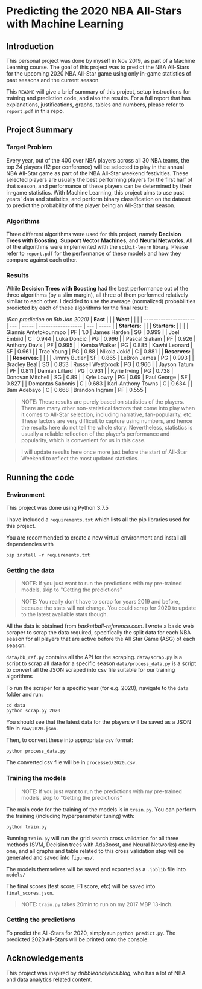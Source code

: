# Predicting the 2020 NBA All-Stars with Machine Learning

## Introduction

This personal project was done by myself in Nov 2019, as part of a Machine Learning course. The goal of this project was to predict the NBA All-Stars for the upcoming 2020 NBA All-Star game using only in-game statistics of past seasons and the current season.

This `README` will give a brief summary of this project, setup instructions for training and prediction code, and also the results. For a full report that has explanations, justifications, graphs, tables and numbers, please refer to `report.pdf` in this repo.

## Project Summary

### Target Problem

Every year, out of the 400 over NBA players across all 30 NBA teams, the top 24 players (12 per conference) will be selected to play in the annual NBA All-Star game as part of the NBA All-Star weekend festivities. These selected players are usually the best performing players for the first half of that season, and performance of these players can be determined by their in-game statistics. With Machine Learning, this project aims to use past years' data and statistics, and perform binary classification on the dataset to predict the probability of the player being an All-Star that season.

### Algorithms

Three different algorithms were used for this project, namely **Decision Trees with Boosting**, **Support Vector Machines**, and **Neural Networks**. All of the algorithms were implemented with the `scikit-learn` library. Please refer to `report.pdf` for the performance of these models and how they compare against each other. 

### Results

While **Decision Trees with Boosting** had the best performance out of the three algorithms (by a slim margin), all three of them performed relatively similar to each other. I decided to use the average (normalized) probabilities predicted by each of these algorithms for the final result:

*(Ran prediction on 5th Jan 2020)*
| **East**              |     |       | **West**           |     |       |
| --------------------- | --- | ----- | ------------------ | --- | ----- |
| **Starters:**         |     |       | **Starters:**      |     |       |
| Giannis Antetokounmpo | PF  | 1.0   | James Harden       | SG  | 0.999 |
| Joel Embiid           | C   | 0.944 | Luka Dončić        | PG  | 0.996 |
| Pascal Siakam         | PF  | 0.926 | Anthony Davis      | PF  | 0.995 |
| Kemba Walker          | PG  | 0.885 | Kawhi Leonard      | SF  | 0.961 |
| Trae Young            | PG  | 0.88  | Nikola Jokić       | C   | 0.881 |
| **Reserves:**         |     |       | **Reserves:**      |     |       |
| Jimmy Butler          | SF  | 0.865 | LeBron James       | PG  | 0.993 |
| Bradley Beal          | SG  | 0.853 | Russell Westbrook  | PG  | 0.966 |
| Jayson Tatum          | PF  | 0.811 | Damian Lillard     | PG  | 0.931 |
| Kyrie Irving          | PG  | 0.738 | Donovan Mitchell   | SG  | 0.89  |
| Kyle Lowry            | PG  | 0.69  | Paul George        | SF  | 0.827 |
| Domantas Sabonis      | C   | 0.683 | Karl-Anthony Towns | C   | 0.634 |
| Bam Adebayo           | C   | 0.668 | Brandon Ingram     | PF  | 0.555 |

> NOTE: These results are purely based on statistics of the players. There are many other non-statistical factors that come into play when it comes to All-Star selection, including narrative, fan-popularity, etc. These factors are very difficult to capture using numbers, and hence the results here do not tell the whole story. Nevertheless, statistics is usually a reliable reflection of the player's performance and popularity, which is convenient for us in this case. 

> I will update results here once more just before the start of All-Star Weekend to reflect the most updated statistics.

## Running the code

### Environment 

This project was done using Python 3.7.5

I have included a `requirements.txt` which lists all the pip libraries used for this project. 

You are recommended to create a new virtual environment and install all dependencies with 

```
pip install -r requirements.txt
```

### Getting the data

> NOTE: If you just want to run the predictions with my pre-trained models, skip to "Getting the predictions"

> NOTE: You really don't have to scrap for years 2019 and before, because the stats will not change. You could scrap for 2020 to update to the latest available stats though.

All the data is obtained from *basketball-reference.com*. I wrote a basic web scraper to scrap the data required, specifically the split data for each NBA season for all players that are active before the All Star Game (ASG) of each season. 

`data/bb_ref.py` contains all the API for the scraping.
`data/scrap.py` is a script to scrap all data for a specific season
`data/process_data.py` is a script to convert all the JSON scraped into csv file suitable for our training algorithms

To run the scraper for a specific year (for e.g. 2020), navigate to the `data` folder and run:

```
cd data
python scrap.py 2020
```

You should see that the latest data for the players will be saved as a JSON file in `raw/2020.json`.

Then, to convert these into appropriate csv format:

```
python process_data.py
```

The converted csv file will be in `processed/2020.csv`.

### Training the models

> NOTE: If you just want to run the predictions with my pre-trained models, skip to "Getting the predictions"

The main code for the training of the models is in `train.py`. You can perform the training (including hyperparameter tuning) with:

```
python train.py
```

Running `train.py` will run the grid search cross validation for all three methods (SVM, Decision trees with AdaBoost, and Neural Networks) one by one, and all graphs and table related to this cross validation step will be generated and saved into `figures/`.

The models themselves will be saved and exported as a `.joblib` file into `models/`

The final scores (test score, F1 score, etc) will be saved into `final_scores.json`.

> NOTE: `train.py` takes 20min to run on my 2017 MBP 13-inch.

### Getting the predictions

To predict the All-Stars for 2020, simply run `python predict.py`. The predicted 2020 All-Stars will be printed onto the console.

## Acknowledgements

This project was inspired by *dribbleanalytics.blog*, who has a lot of NBA and data analytics related content.